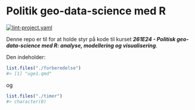 
<!-- README.md is generated from README.Rmd. Please edit that file -->

# Politik geo-data-science med R

<!-- badges: start -->

[![lint-project.yaml](https://github.com/aleksanderbl29/pol_geo_ds/actions/workflows/lint-project.yaml/badge.svg)](https://github.com/aleksanderbl29/pol_geo_ds/actions/workflows/lint-project.yaml)
<!-- badges: end -->

Denne repo er til for at holde styr på kode til kurset ***261E24 -
Politisk geo-data-science med R: analyse, modellering og
visualisering***.

Den indeholder:

``` r
list.files("./forberedelse")
#> [1] "uge1.qmd"
```

og

``` r
list.files("./timer")
#> character(0)
```
